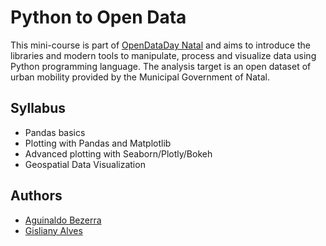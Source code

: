 # Python to Open Data

This mini-course is part of [OpenDataDay Natal](http://oddnatal.open-rn.io/) and aims to introduce the libraries and modern tools to manipulate, process and visualize data using Python programming language. The analysis target is an open dataset of urban mobility provided by the Municipal Government of Natal.

## Syllabus

- Pandas basics
- Plotting with Pandas and Matplotlib
- Advanced plotting with Seaborn/Plotly/Bokeh
- Geospatial Data Visualization

## Authors
- [Aguinaldo Bezerra](https://github.com/aguinaldoabbj)
- [Gisliany Alves](https://github.com/gisliany)

